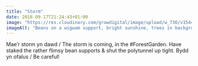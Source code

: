 ```yaml
---
title: "Storm"
date: 2018-09-17T21:24:43+01:00
image: "https://res.cloudinary.com/growdigital/image/upload/w_736/v1544352693/beans-44027101094.jpg"
imageAlt: "Beans on a wigwam support, bright sunshine, trees in background, dramatic clouds"
---
```


Mae’r storm yn dawd / The storm is coming, in the #ForestGarden. Have staked the rather flimsy bean supports & shut the polytunnel up tight. Bydd yn ofalus / Be careful!
